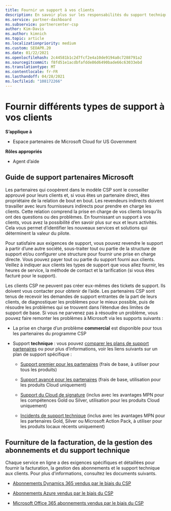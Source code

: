 ```yaml
---
title: Fournir un support à vos clients
description: En savoir plus sur les responsabilités du support technique pour les partenaires du programme CSP. Couvre la prise en charge de la facturation, de la gestion des abonnements et des problèmes techniques.
ms.service: partner-dashboard
ms.subservice: partnercenter-csp
author: Kim-Davis
ms.author: kimnich
ms.topic: article
ms.localizationpriority: medium
ms.custom: SEOAPR.20
ms.date: 01/22/2021
ms.openlocfilehash: 2c44581b1c2d7fcf2e4a10de9194a8c7288791a2
ms.sourcegitcommit: f8fd51e1acdbfafdde86d6490bade66c63033ebd
ms.translationtype: MT
ms.contentlocale: fr-FR
ms.lasthandoff: 04/28/2021
ms.locfileid: "108172266"
---
```

# <a name="providing-different-types-of-support-to-your-customers"></a>Fournir différents types de support à vos clients

**S’applique à**

-  Espace partenaires de Microsoft Cloud for US Government

**Rôles appropriés**

- Agent d’aide

## <a name="microsoft-partner-support-guidance"></a>Guide de support partenaires Microsoft

Les partenaires qui coopèrent dans le modèle CSP sont le conseiller approuvé pour leurs clients et, si vous êtes un partenaire direct, êtes propriétaire de la relation de bout en bout. Les revendeurs indirects doivent travailler avec leurs fournisseurs indirects pour prendre en charge les clients. Cette relation comprend la prise en charge de vos clients lorsqu’ils ont des questions ou des problèmes. En fournissant un support à vos clients, vous avez la possibilité d’en savoir plus sur eux et leurs activités. Cela vous permet d’identifier les nouveaux services et solutions qui déterminent la valeur du pilote.

Pour satisfaire aux exigences de support, vous pouvez revendre le support à partir d’une autre société, sous-traiter tout ou partie de la structure de support et/ou configurer une structure pour fournir une prise en charge directe. Vous pouvez payer tout ou partie du support fourni aux clients. Veillez à indiquer aux clients les types de support que vous allez fournir, les heures de service, la méthode de contact et la tarification (si vous êtes facturé pour le support).

Les clients CSP ne peuvent pas créer eux-mêmes des tickets de support. Ils doivent vous contacter pour obtenir de l’aide. Les partenaires CSP sont tenus de recevoir les demandes de support entrantes de la part de leurs clients, de diagnostiquer les problèmes pour le mieux possible, puis de résoudre les problèmes qui se trouvent dans l’étendue des limites de support de base. Si vous ne parvenez pas à résoudre un problème, vous pouvez faire remonter les problèmes à Microsoft via les supports suivants :

- La prise en charge d’un problème **commercial** est disponible pour tous les partenaires du programme CSP

- Support **technique** : vous pouvez [comparer les plans de support partenaires](https://partner.microsoft.com/support/partnersupport) ou pour plus d’informations, voir les liens suivants sur un plan de support spécifique :

  - [Support premier pour les partenaires](https://partner.microsoft.com/support/microsoft-services-premier-support) (frais de base, à utiliser pour tous les produits)

  - [Support avancé pour les partenaires](https://partner.microsoft.com/support/advanced-cloud-support) (frais de base, utilisation pour les produits Cloud uniquement)

  - [Support du Cloud de signature](manage-your-partner-network-benefits.md) (inclus avec les avantages MPN pour les compétences Gold ou Silver, utilisation pour les produits Cloud uniquement)

  - [Incidents de support technique](manage-your-partner-network-benefits.md) (inclus avec les avantages MPN pour les partenaires Gold, Silver ou Microsoft Action Pack, à utiliser pour les produits locaux récents uniquement)

## <a name="providing-billing-subscription-management-and-technical-support"></a>Fourniture de la facturation, de la gestion des abonnements et du support technique 

Chaque service en ligne a des exigences spécifiques et détaillées pour fournir la facturation, la gestion des abonnements et le support technique aux clients. Pour plus d’informations, consultez les documents suivants.

- [Abonnements Dynamics 365 vendus par le biais du CSP](https://www.microsoftpartnercommunity.com/t5/CSP/Microsoft-Partner-Support-Guidance/m-p/5262#M30)

- [Abonnements Azure vendus par le biais du CSP](https://www.microsoftpartnercommunity.com/t5/CSP/Microsoft-Partner-Support-Guidance/m-p/5263#M31)

- [Microsoft Office 365 abonnements vendus par le biais du CSP](https://www.microsoftpartnercommunity.com/t5/CSP/Microsoft-Partner-Support-Guidance/m-p/5264#M32)
